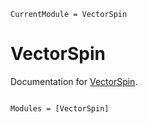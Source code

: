 ```@meta
CurrentModule = VectorSpin
```

# VectorSpin

Documentation for [VectorSpin](https://github.com/JuliaVlasov/VectorSpin.jl).

```@index
```

```@autodocs
Modules = [VectorSpin]
```
